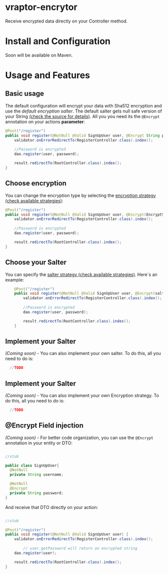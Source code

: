 # vraptor-encrytor

Receive encrypted data directly on your Controller method.

# Install and Configuration

Soon will be available on Maven.

# Usage and Features

## Basic usage

The default configuration will encrypt your data with Sha512 encryption and use the *default encryption salter*. The default salter gets null safe version of your String [(check the source for details)](https://github.com/SifionSolution/vraptor-encryptor/blob/work/src/com/sifionsolution/vraptor/encryptor/salter/implementation/DefaultSalter.java#L11).  All you you need its the ```@Encrypt``` annotation on your actions **parameter**:

```java
@Post("/register")
public void register(@NotNull @Valid SignUpUser user, @Encrypt String password) {
	validator.onErrorRedirectTo(RegisterController.class).index();
    
    //Password is encrypted
	dao.register(user, password);

	result.redirectTo(RootController.class).index();
}
``` 

## Choose encryption

You can change the encryption type by selecting the [encryption strategy (check available strategies)](https://github.com/SifionSolution/vraptor-encryptor/blob/work/src/com/sifionsolution/vraptor/encryptor/EncryptStrategy.java):

```java
@Post("/register")
public void register(@NotNull @Valid SignUpUser user, @Encrypt(EncryptStrategy.MD5) String password) {
	validator.onErrorRedirectTo(RegisterController.class).index();
    
    //Password is encrypted
	dao.register(user, password);

	result.redirectTo(RootController.class).index();
}

```

## Choose your Salter

You can specify the [salter strategy (check available strategies)](https://github.com/SifionSolution/vraptor-encryptor/blob/work/src/com/sifionsolution/vraptor/encryptor/salter/SalterStrategy.java). Here´s an example:

```java
	@Post("/register")
	public void register(@NotNull @Valid SignUpUser user, @Encrypt(salter=SalterStrategy.SHUFFLE) String password) {
		validator.onErrorRedirectTo(RegisterController.class).index();
 	    
 	    //Password is encrypted
		dao.register(user, password);

		result.redirectTo(RootController.class).index();
	}
```



## Implement your Salter

*(Coming soon)* - You can also implement your own salter. To do this, all you need to do is:

```java
  //TODO 
```

## Implement your Salter

*(Coming soon)* - You can also implement your own Encryption strategy. To do this, all you need to do is:

```java
  //TODO 
```

## @Encrypt Field injection

*(Coming soon)* - For better code organization, you can use the ```@Encrypt``` annotation in your entity or DTO:


```java

//stub

public class SignUpUser{
  @NotNull
  private String username;

  @NotNull
  @Encrypt
  private String password;
}
```

And receive that DTO directly on your action:

```java

//stub

@Post("/register")
public void register(@NotNull @Valid SignUpUser user) {
	validator.onErrorRedirectTo(RegisterController.class).index();
        
        // user.getPassword will return an encrypted string
	dao.register(user); 

	result.redirectTo(RootController.class).index();
}

```
